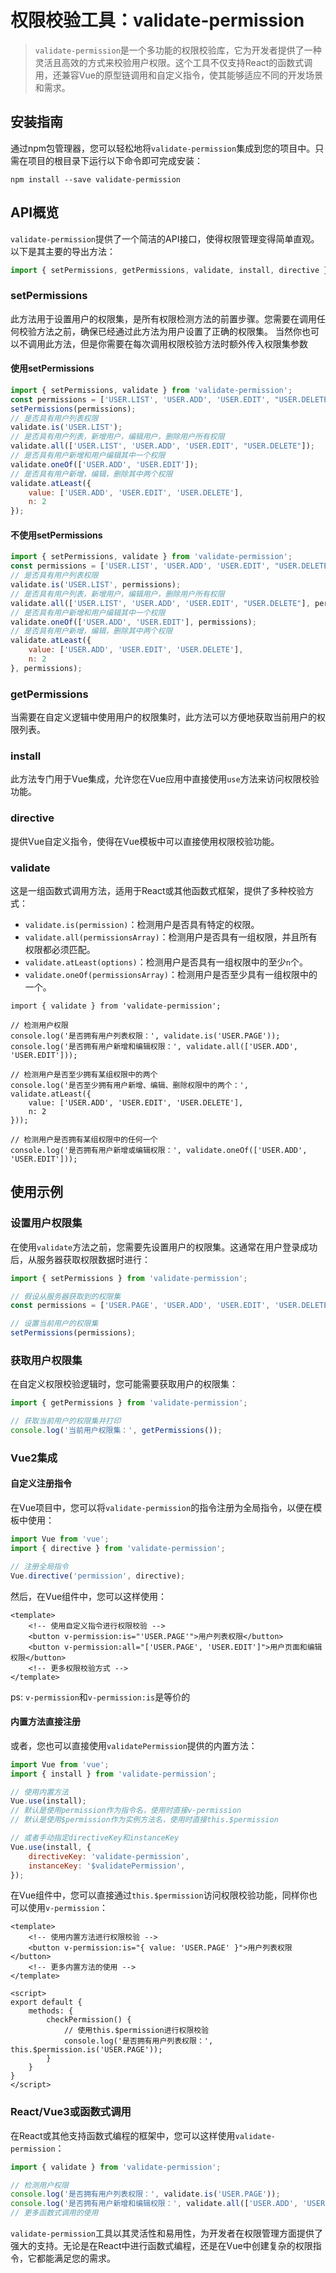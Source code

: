 # 权限校验工具：validate-permission

> `validate-permission`是一个多功能的权限校验库，它为开发者提供了一种灵活且高效的方式来校验用户权限。这个工具不仅支持React的函数式调用，还兼容Vue的原型链调用和自定义指令，使其能够适应不同的开发场景和需求。

## 安装指南

通过npm包管理器，您可以轻松地将`validate-permission`集成到您的项目中。只需在项目的根目录下运行以下命令即可完成安装：

``` shell
npm install --save validate-permission
```

## API概览

`validate-permission`提供了一个简洁的API接口，使得权限管理变得简单直观。以下是其主要的导出方法：

``` javascript
import { setPermissions, getPermissions, validate, install, directive } from 'validate-permission';
```

### setPermissions

此方法用于设置用户的权限集，是所有权限检测方法的前置步骤。您需要在调用任何校验方法之前，确保已经通过此方法为用户设置了正确的权限集。
当然你也可以不调用此方法，但是你需要在每次调用权限校验方法时额外传入权限集参数

#### 使用setPermissions

```javascript
import { setPermissions, validate } from 'validate-permission';
const permissions = ['USER.LIST', 'USER.ADD', 'USER.EDIT', "USER.DELETE"];
setPermissions(permissions);
// 是否具有用户列表权限
validate.is('USER.LIST');
// 是否具有用户列表，新增用户，编辑用户，删除用户所有权限
validate.all(['USER.LIST', 'USER.ADD', 'USER.EDIT', "USER.DELETE"]);
// 是否具有用户新增和用户编辑其中一个权限
validate.oneOf(['USER.ADD', 'USER.EDIT']);
// 是否具有用户新增，编辑，删除其中两个权限
validate.atLeast({
    value: ['USER.ADD', 'USER.EDIT', 'USER.DELETE'],
    n: 2
});
```

#### 不使用setPermissions

```javascript
import { setPermissions, validate } from 'validate-permission';
const permissions = ['USER.LIST', 'USER.ADD', 'USER.EDIT', "USER.DELETE"];
// 是否具有用户列表权限
validate.is('USER.LIST', permissions);
// 是否具有用户列表，新增用户，编辑用户，删除用户所有权限
validate.all(['USER.LIST', 'USER.ADD', 'USER.EDIT', "USER.DELETE"], permissions);
// 是否具有用户新增和用户编辑其中一个权限
validate.oneOf(['USER.ADD', 'USER.EDIT'], permissions);
// 是否具有用户新增，编辑，删除其中两个权限
validate.atLeast({
    value: ['USER.ADD', 'USER.EDIT', 'USER.DELETE'],
    n: 2
}, permissions);
```

### getPermissions

当需要在自定义逻辑中使用用户的权限集时，此方法可以方便地获取当前用户的权限列表。

### install

此方法专门用于Vue集成，允许您在Vue应用中直接使用`use`方法来访问权限校验功能。

### directive

提供Vue自定义指令，使得在Vue模板中可以直接使用权限校验功能。

### validate

这是一组函数式调用方法，适用于React或其他函数式框架，提供了多种校验方式：

- `validate.is(permission)`：检测用户是否具有特定的权限。
- `validate.all(permissionsArray)`：检测用户是否具有一组权限，并且所有权限都必须匹配。
- `validate.atLeast(options)`：检测用户是否具有一组权限中的至少`n`个。
- `validate.oneOf(permissionsArray)`：检测用户是否至少具有一组权限中的一个。

``` shell
import { validate } from 'validate-permission';

// 检测用户权限
console.log('是否拥有用户列表权限：', validate.is('USER.PAGE'));
console.log('是否拥有用户新增和编辑权限：', validate.all(['USER.ADD', 'USER.EDIT']));

// 检测用户是否至少拥有某组权限中的两个
console.log('是否至少拥有用户新增、编辑、删除权限中的两个：', validate.atLeast({
    value: ['USER.ADD', 'USER.EDIT', 'USER.DELETE'],
    n: 2
}));

// 检测用户是否拥有某组权限中的任何一个
console.log('是否拥有用户新增或编辑权限：', validate.oneOf(['USER.ADD', 'USER.EDIT']));
```

## 使用示例

### 设置用户权限集

在使用`validate`方法之前，您需要先设置用户的权限集。这通常在用户登录成功后，从服务器获取权限数据时进行：

``` javascript
import { setPermissions } from 'validate-permission';

// 假设从服务器获取到的权限集
const permissions = ['USER.PAGE', 'USER.ADD', 'USER.EDIT', 'USER.DELETE'];

// 设置当前用户的权限集
setPermissions(permissions);
```

### 获取用户权限集

在自定义权限校验逻辑时，您可能需要获取用户的权限集：

``` javascript
import { getPermissions } from 'validate-permission';

// 获取当前用户的权限集并打印
console.log('当前用户权限集：', getPermissions());
```

### Vue2集成

#### 自定义注册指令

在Vue项目中，您可以将`validate-permission`的指令注册为全局指令，以便在模板中使用：

``` javascript
import Vue from 'vue';
import { directive } from 'validate-permission';

// 注册全局指令
Vue.directive('permission', directive);
```

然后，在Vue组件中，您可以这样使用：

``` vue
<template>
    <!-- 使用自定义指令进行权限校验 -->
    <button v-permission:is="'USER.PAGE'">用户列表权限</button>
    <button v-permission:all="['USER.PAGE', 'USER.EDIT']">用户页面和编辑权限</button>
    <!-- 更多权限校验方式 -->
</template>
```
ps: `v-permission`和`v-permission:is`是等价的

#### 内置方法直接注册

或者，您也可以直接使用`validatePermission`提供的内置方法：

``` javascript
import Vue from 'vue';
import { install } from 'validate-permission';

// 使用内置方法
Vue.use(install);
// 默认是使用permission作为指令名，使用时直接v-permission
// 默认是使用$permission作为实例方法名，使用时直接this.$permission

// 或者手动指定directiveKey和instanceKey
Vue.use(install, {
    directiveKey: 'validate-permission',
    instanceKey: '$validatePermission',
});
```

在Vue组件中，您可以直接通过`this.$permission`访问权限校验功能，同样你也可以使用`v-permission`：

``` vue
<template>
    <!-- 使用内置方法进行权限校验 -->
    <button v-permission:is="{ value: 'USER.PAGE' }">用户列表权限</button>
    <!-- 更多内置方法的使用 -->
</template>

<script>
export default {
    methods: {
        checkPermission() {
            // 使用this.$permission进行权限校验
            console.log('是否拥有用户列表权限：', this.$permission.is('USER.PAGE'));
        }
    }
}
</script>
```

### React/Vue3或函数式调用

在React或其他支持函数式编程的框架中，您可以这样使用`validate-permission`：

``` javascript
import { validate } from 'validate-permission';

// 检测用户权限
console.log('是否拥有用户列表权限：', validate.is('USER.PAGE'));
console.log('是否拥有用户新增和编辑权限：', validate.all(['USER.ADD', 'USER.EDIT']));
// 更多函数式调用的使用
```

`validate-permission`工具以其灵活性和易用性，为开发者在权限管理方面提供了强大的支持。无论是在React中进行函数式编程，还是在Vue中创建复杂的权限指令，它都能满足您的需求。
